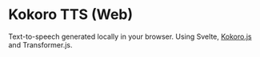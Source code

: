 # Kokoro TTS (Web)

Text-to-speech generated locally in your browser. Using Svelte, [Kokoro.js](https://github.com/hexgrad/kokoro/tree/main/kokoro.js) and Transformer.js.
